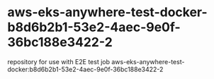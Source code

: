 # aws-eks-anywhere-test-docker-b8d6b2b1-53e2-4aec-9e0f-36bc188e3422-2
repository for use with E2E test job aws-eks-anywhere-test-docker:b8d6b2b1-53e2-4aec-9e0f-36bc188e3422-2
